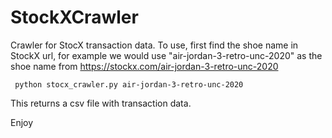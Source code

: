 # StockXCrawler

Crawler for StocX transaction data. To use, first find the shoe name in StockX url, for example we would use "air-jordan-3-retro-unc-2020" as the shoe name from https://stockx.com/air-jordan-3-retro-unc-2020

<pre><code> python stocx_crawler.py air-jordan-3-retro-unc-2020
</code></pre>

This returns a csv file with transaction data.

Enjoy
